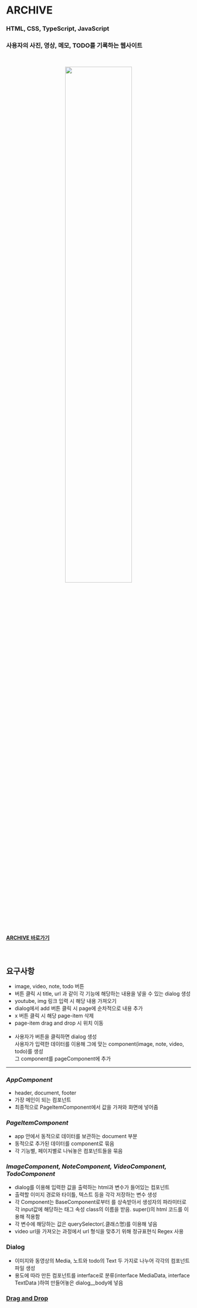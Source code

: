# ARCHIVE 

### HTML, CSS, TypeScript, JavaScript
### 사용자의 사진, 영상, 메모, TODO를 기록하는 웹사이트

<br/>
<p align="center"><img width="60%" src="https://user-images.githubusercontent.com/67587253/211256479-f3c67a91-a9a8-4b23-81ba-7b3c8b4f9028.gif"/></p>

#### [ARCHIVE 바로가기](http://sh-portfolio.com/archive/index.html)

<br/>

## **요구사항**

- image, video, note, todo 버튼
- 버튼 클릭 시 title, url 과 같이 각 기능에 해당하는 내용을 넣을 수 있는 dialog 생성
- youtube, img 링크 입력 시 해당 내용 가져오기
- dialog에서 add 버튼 클릭 시 page에 순차적으로 내용 추가
- x 버튼 클릭 시 해당 page-item 삭제
- page-item drag and drop 시 위치 이동
  <br/><br/>
- 사용자가 버튼을 클릭하면 dialog 생성
  <br/>사용자가 입력한 데이터를 이용해 그에 맞는 component(image, note, video, todo)를 생성
  <br/>그 component를 pageComponent에 추가

---

### _AppComponent_

- header, document, footer
- 가장 메인이 되는 컴포넌트
- 최종적으로 PageItemComponent에서 값을 가져와 화면에 넣어줌

### _PageItemComponent_

- app 안에서 동적으로 데이터를 보관하는 document 부분
- 동적으로 추가된 데이터를 component로 묶음
- 각 기능별, 페이지별로 나눠놓은 컴포넌트들을 묶음

### _ImageComponent, NoteComponent, VideoComponent, TodoComponent_

- dialog를 이용해 입력한 값을 출력하는 html과 변수가 들어있는 컴포넌트
- 출력할 이미지 경로와 타이틀, 텍스트 등을 각각 저장하는 변수 생성
- 각 Component는 BaseComponent로부터 <HTMLElement>를 상속받아서
  생성자의 파라미터로 각 input값에 해당하는 태그 속성 class의 이름을 받음.
  super()의 html 코드를 이용해 적용함
- 각 변수에 해당하는 값은 querySelector(.클래스명)를 이용해 넣음
- video url을 가져오는 과정에서 url 형식을 맞추기 위해 정규표현식 Regex 사용

### Dialog

- 이미지와 동영상의 Media, 노트와 todo의 Text 두 가지로 나누어 각각의 컴포넌트 파일 생성
- 용도에 따라 만든 컴포넌트를 interface로 분류(interface MediaData, interface TextData )하여 만들어놓은 dialog\_\_body에 넣음

### [Drag and Drop](https://developer.mozilla.org/ko/docs/Web/API/HTML_Drag_and_Drop_API)
